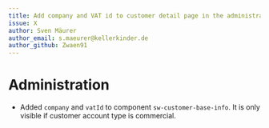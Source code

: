 ```yaml
---
title: Add company and VAT id to customer detail page in the administration
issue: X
author: Sven Mäurer
author_email: s.maeurer@kellerkinder.de
author_github: Zwaen91
---
```

# Administration
* Added `company` and `vatId` to component `sw-customer-base-info`. It is only visible if customer account type is commercial.
